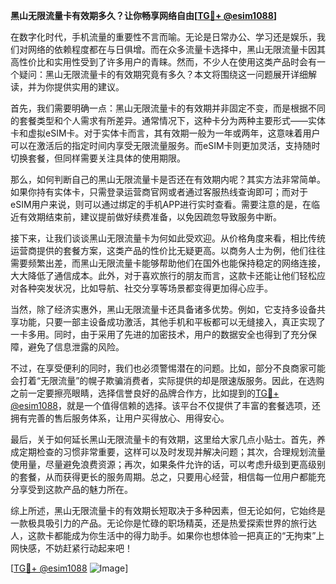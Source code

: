 **黑山无限流量卡有效期多久？让你畅享网络自由[[TG💪+ @esim1088](https://t.me/s/esim1088)]**

在数字化时代，手机流量的重要性不言而喻。无论是日常办公、学习还是娱乐，我们对网络的依赖程度都在与日俱增。而在众多流量卡选择中，黑山无限流量卡因其高性价比和实用性受到了许多用户的青睐。然而，不少人在使用这类产品时会有一个疑问：黑山无限流量卡的有效期究竟有多久？本文将围绕这一问题展开详细解读，并为你提供实用的建议。

首先，我们需要明确一点：黑山无限流量卡的有效期并非固定不变，而是根据不同的套餐类型和个人需求有所差异。通常情况下，这种卡分为两种主要形式——实体卡和虚拟eSIM卡。对于实体卡而言，其有效期一般为一年或两年，这意味着用户可以在激活后的指定时间内享受无限流量服务。而eSIM卡则更加灵活，支持随时切换套餐，但同样需要关注具体的使用期限。

那么，如何判断自己的黑山无限流量卡是否还在有效期内呢？其实方法非常简单。如果你持有实体卡，只需登录运营商官网或者通过客服热线查询即可；而对于eSIM用户来说，则可以通过绑定的手机APP进行实时查看。需要注意的是，在临近有效期结束前，建议提前做好续费准备，以免因疏忽导致服务中断。

接下来，让我们谈谈黑山无限流量卡为何如此受欢迎。从价格角度来看，相比传统运营商提供的套餐方案，这类产品的性价比无疑更高。以商务人士为例，他们往往需要频繁出差，而黑山无限流量卡能够帮助他们在国外也能保持稳定的网络连接，大大降低了通信成本。此外，对于喜欢旅行的朋友而言，这款卡还能让他们轻松应对各种突发状况，比如导航、社交分享等场景都变得更加得心应手。

当然，除了经济实惠外，黑山无限流量卡还具备诸多优势。例如，它支持多设备共享功能，只要一部主设备成功激活，其他手机和平板都可以无缝接入，真正实现了一卡多用。同时，由于采用了先进的加密技术，用户的数据安全也得到了充分保障，避免了信息泄露的风险。

不过，在享受便利的同时，我们也必须警惕潜在的问题。比如，部分不良商家可能会打着“无限流量”的幌子欺骗消费者，实际提供的却是限速版服务。因此，在选购之前一定要擦亮眼睛，选择信誉良好的品牌合作方，比如提到的[TG💪+ @esim1088](https://t.me/s/esim1088)，就是一个值得信赖的选择。该平台不仅提供了丰富的套餐选项，还拥有完善的售后服务体系，让用户买得放心、用得安心。

最后，关于如何延长黑山无限流量卡的有效期，这里给大家几点小贴士。首先，养成定期检查的习惯非常重要，这样可以及时发现并解决问题；其次，合理规划流量使用量，尽量避免浪费资源；再次，如果条件允许的话，可以考虑升级到更高级别的套餐，从而获得更长的服务周期。总之，只要用心经营，相信每一位用户都能充分享受到这款产品的魅力所在。

综上所述，黑山无限流量卡的有效期长短取决于多种因素，但无论如何，它始终是一款极具吸引力的产品。无论你是忙碌的职场精英，还是热爱探索世界的旅行达人，这款卡都能成为你生活中的得力助手。如果你也想体验一把真正的“无拘束”上网快感，不妨赶紧行动起来吧！

[[TG💪+ @esim1088](https://t.me/s/esim1088) ![Image](https://i.postimg.cc/4NQfJmqS/Snipaste-2025-05-13-00-14-12.png)]